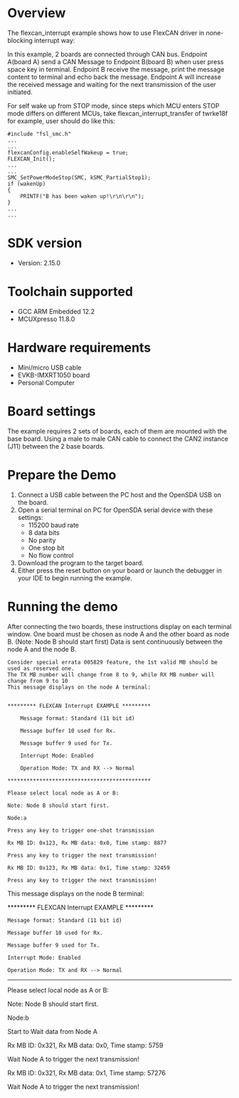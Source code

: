 Overview
========
The flexcan_interrupt example shows how to use FlexCAN driver in none-blocking interrupt way:

In this example, 2 boards are connected through CAN bus. Endpoint A(board A) send a CAN Message to
Endpoint B(board B) when user press space key in terminal. Endpoint B receive the message, print
the message content to terminal and echo back the message. Endpoint A will increase the received
message and waiting for the next transmission of the user initiated.

For self wake up from STOP mode, since steps which MCU enters STOP mode differs on different MCUs,
take flexcan_interrupt_transfer of twrke18f for example, user should do like this:
~~~~~~~~~~~~~~~~~~~~~~~~~~~~~~~~~~~~
#include "fsl_smc.h"
...
...
flexcanConfig.enableSelfWakeup = true;
FLEXCAN_Init();
...
...
SMC_SetPowerModeStop(SMC, kSMC_PartialStop1);
if (wakenUp)
{
    PRINTF("B has been waken up!\r\n\r\n");
}
...
...
~~~~~~~~~~~~~~~~~~~~~~~~~~~~~~~~~~~~

SDK version
===========
- Version: 2.15.0

Toolchain supported
===================
- GCC ARM Embedded  12.2
- MCUXpresso  11.8.0

Hardware requirements
=====================
- Mini/micro USB cable
- EVKB-IMXRT1050 board
- Personal Computer

Board settings
==============
The example requires 2 sets of boards, each of them are mounted with the base board. Using a male to male CAN
cable to connect the CAN2 instance (J11) between the 2 base boards.

Prepare the Demo
================
1. Connect a USB cable between the PC host and the OpenSDA USB on the board.
2. Open a serial terminal on PC for OpenSDA serial device with these settings:
   - 115200 baud rate
   - 8 data bits
   - No parity
   - One stop bit
   - No flow control
3. Download the program to the target board.
4. Either press the reset button on your board or launch the debugger in your IDE to begin running
   the example.

Running the demo
================
After connecting the two boards, these instructions display on each terminal window.
One board must be chosen as node A and the other board as node B. (Note: Node B should start first)
Data is sent continuously between the node A and the node B.

~~~~~~~~~~~~~~~~~~~~~
Consider special errata 005829 feature, the 1st valid MB should be used as reserved one.
The TX MB number will change from 8 to 9, while RX MB number will change from 9 to 10 
This message displays on the node A terminal:


********* FLEXCAN Interrupt EXAMPLE *********

    Message format: Standard (11 bit id)

    Message buffer 10 used for Rx.

    Message buffer 9 used for Tx.

    Interrupt Mode: Enabled

    Operation Mode: TX and RX --> Normal

*********************************************

Please select local node as A or B:

Note: Node B should start first.

Node:a

Press any key to trigger one-shot transmission

Rx MB ID: 0x123, Rx MB data: 0x0, Time stamp: 8877

Press any key to trigger the next transmission!

Rx MB ID: 0x123, Rx MB data: 0x1, Time stamp: 32459

Press any key to trigger the next transmission!
~~~~~~~~~~~~~~~~~~~~~

This message displays on the node B terminal:

********* FLEXCAN Interrupt EXAMPLE *********

    Message format: Standard (11 bit id)

    Message buffer 10 used for Rx.

    Message buffer 9 used for Tx.

    Interrupt Mode: Enabled

    Operation Mode: TX and RX --> Normal

*********************************************

Please select local node as A or B:

Note: Node B should start first.

Node:b

Start to Wait data from Node A

Rx MB ID: 0x321, Rx MB data: 0x0, Time stamp: 5759

Wait Node A to trigger the next transmission!

Rx MB ID: 0x321, Rx MB data: 0x1, Time stamp: 57276

Wait Node A to trigger the next transmission!
~~~~~~~~~~~~~~~~~~~~~
